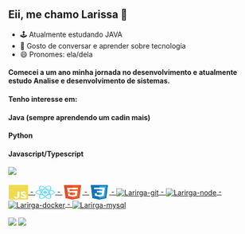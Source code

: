 ## Eii, me chamo Larissa  🖖

- 🕹️ Atualmente estudando JAVA
- 💬 Gosto de conversar e aprender sobre tecnologia
- 😄 Pronomes: ela/dela

#### Comecei a  um ano minha jornada no desenvolvimento e atualmente estudo Analise e desenvolvimento de sistemas.
#### Tenho interesse em: 
#### Java (sempre aprendendo um cadin mais)
#### Python
#### Javascript/Typescript

<div>
  <a href="https://github.com/larirga">
  <img height="180em" src="https://github-readme-stats.vercel.app/api?username=larirga&show_icons=true&theme=dark&include_all_commits=true&count_private=true"/>
</div>
 
<div>
  <br>
  <img align="center" alt="Larirga-Js" height="30" width="40" src="https://raw.githubusercontent.com/devicons/devicon/master/icons/javascript/javascript-plain.svg">
  -
  <img align="center" alt="Larirga-React" height="30" width="40" src="https://raw.githubusercontent.com/devicons/devicon/master/icons/react/react-original.svg">
  -
  <img align="center" alt="Larirga-HTML" height="30" width="40" src="https://raw.githubusercontent.com/devicons/devicon/master/icons/html5/html5-original.svg">
  -
  <img align="center" alt="Larirga-CSS" height="30" width="40" src="https://raw.githubusercontent.com/devicons/devicon/master/icons/css3/css3-original.svg">
  -
  <img align="center" alt="Larirga-git" height="30" width="40" src="https://cdn.jsdelivr.net/gh/devicons/devicon/icons/git/git-original.svg" />
  -
  <img align="center" alt="Larirga-node" height="30" width="40" src="https://cdn.jsdelivr.net/gh/devicons/devicon/icons/nodejs/nodejs-original.svg" />
  -
  <img align="center" alt="Larirga-docker" height="40" width="50" src="https://cdn.jsdelivr.net/gh/devicons/devicon/icons/docker/docker-original.svg" />
  -
  <img align="center" alt="Larirga-mysql" height="50" width="60" src="https://cdn.jsdelivr.net/gh/devicons/devicon/icons/mysql/mysql-original-wordmark.svg" />
   </div>
  <br>
  <div> 
  <a href = "mailto:larirgaa@gmail.com"><img src="https://img.shields.io/badge/-Gmail-%23333?style=for-the-badge&logo=gmail&logoColor=white" target="_blank"></a>
  <a href="https://www.linkedin.com/in/larissa-rodrigues-122775206/"><img src="https://img.shields.io/badge/-LinkedIn-%230077B5?style=for-the-badge&logo=linkedin&logoColor=white" target="_blank"></a>
 </div>
 
 
  

  
 

